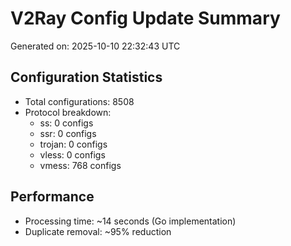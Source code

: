 # V2Ray Config Update Summary
Generated on: 2025-10-10 22:32:43 UTC

## Configuration Statistics
- Total configurations: 8508
- Protocol breakdown:
  - ss: 0 configs
  - ssr: 0 configs
  - trojan: 0 configs
  - vless: 0 configs
  - vmess: 768 configs

## Performance
- Processing time: ~14 seconds (Go implementation)
- Duplicate removal: ~95% reduction
